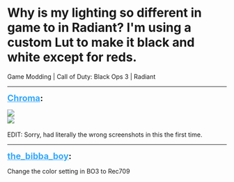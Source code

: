 # Why is my lighting so different in game to in Radiant? I'm using a custom Lut to make it black and white except for reds.
Game Modding | Call of Duty: Black Ops 3 | Radiant

---
<strong style="font-size: 1.4em;"><span style="text-decoration: underline;text-decoration-color: #34a7f9;"><span style="color:#34a7f9;">Chroma</span></span>:</strong>

<p><img style="max-width: 500px;" src="{{ '/wiki/threads/assets/a.649.png' | relative_url }}"><br /><img style="max-width: 500px;" src="{{ '/wiki/threads/assets/a.650.png' | relative_url }}"><br /><br />EDIT: Sorry, had literally the wrong screenshots in this the first time.</p>

---
<strong style="font-size: 1.4em;"><span style="text-decoration: underline;text-decoration-color: #34a7f9;"><span style="color:#34a7f9;">the_bibba_boy</span></span>:</strong>

<p>Change the color setting in BO3 to Rec709</p>
